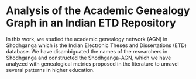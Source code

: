 # Analysis of the Academic Genealogy Graph in an Indian ETD Repository
In this work, we studied the academic genealogy network (AGN) in Shodhganga which is the Indian Electronic Theses and Dissertations (ETD) database. We have disambiguated the names of the researchers
in Shodhganga and constructed the Shodhganga-AGN, which we have analyzed with genealogical
metrics proposed in the literature to unravel several patterns in higher education.
